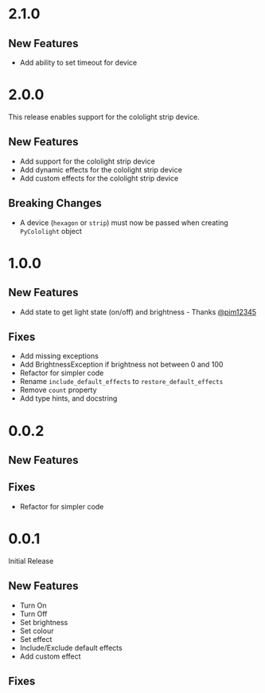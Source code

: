 # 2.1.0

## New Features

- Add ability to set timeout for device

# 2.0.0

This release enables support for the cololight strip device.

## New Features

- Add support for the cololight strip device
- Add dynamic effects for the cololight strip device
- Add custom effects for the cololight strip device

## Breaking Changes

- A device (`hexagon` or `strip`) must now be passed when creating `PyCololight` object

# 1.0.0

## New Features

- Add state to get light state (on/off) and brightness - Thanks [@pim12345](https://github.com/pim12345)

## Fixes

- Add missing exceptions
- Add BrightnessException if brightness not between 0 and 100
- Refactor for simpler code
- Rename `include_default_effects` to `restore_default_effects`
- Remove `count` property
- Add type hints, and docstring

# 0.0.2

## New Features

## Fixes

- Refactor for simpler code

# 0.0.1

Initial Release

## New Features

- Turn On
- Turn Off
- Set brightness
- Set colour
- Set effect
- Include/Exclude default effects
- Add custom effect

## Fixes
